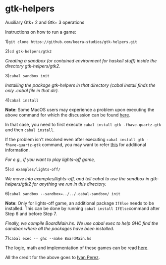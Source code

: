 # gtk-helpers
Auxiliary Gtk+ 2 and Gtk+ 3 operations

Instructions on how to run a game:

1)`git clone https://github.com/keera-studios/gtk-helpers.git`

2)`cd gtk-helpers/gtk2`

_Creating a sandbox (or contained environment for haskell stuff) inside the directory gtk-helpers/gtk2_.

3)`cabal sandbox init`


_Installing the package gtk-helpers in that directory (cabal install finds the only .cabal file in that dir)._

4)`cabal install`

**Note**: Some MacOS users may experience a problem upon executing the above command for which the discussion can be found [here](http://stackoverflow.com/questions/43331920/installing-cabal-packages-returns-errors).

In that case, you need to first execute `cabal install gtk -fhave-quartz-gtk` and then `cabal install`.

If the problem isn't resolved even after executing `cabal install gtk -fhave-quartz-gtk` command, you may want to refer [this](http://stackoverflow.com/questions/43359289/architecture-x86-64-while-running-haskell-code-haskell-osx-iconv/43390487#43390487) for additional information.


_For e.g., if you want to play lights-off game,_

5)`cd examples/lights-off/`


_We move into examples/lights-off, and tell cabal to use the sandbox in gtk-helpers/gtk2 for anything we run in this directory._

6)`cabal sandbox --sandbox=../../.cabal-sandbox/ init`

**Note**: Only for lights-off game, an additional package `IfElse` needs to be installed.
This can be done by running `cabal install IfElse`command  after Step 6 and before Step 7.


_Finally, we compile BoardMain.hs. We use cabal exec to help GHC find the sandbox where all the packages have been installed._

7)`cabal exec -- ghc --make BoardMain.hs`


The logic, math and implementation of these games can be read [here](http://keera.co.uk/blog/2013/03/19/creating-board-games-in-haskell/).

All the credit for the above goes to [Ivan Perez](https://github.com/ivanperez-keera).

